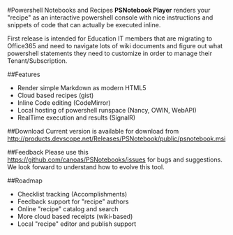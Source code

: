 #Powershell Notebooks and Recipes
**PSNotebook Player** renders your "recipe" as an interactive powershell console with nice instructions and snippets of code that can actually be executed inline.

First release is intended for Education IT members that are migrating to Office365 and need to navigate lots of wiki documents and figure out what powershell statements they need to customize in order to manage their Tenant/Subscription.

##Features
- Render simple Markdown as modern HTML5
- Cloud based recipes (gist)
- Inline Code editing (CodeMirror)
- Local hosting of powershell runspace (Nancy, OWIN, WebAPI)
- RealTime execution and results (SignalR)

##Download
Current version is available for download from 
http://products.devscope.net/Releases/PSNotebook/public/psnotebook.msi

##Feedback
Please use this https://github.com/canoas/PSNotebooks/issues for bugs and suggestions. We look forward to understand how to evolve this tool.

##Roadmap
- Checklist tracking (Accomplishments)
- Feedback support for "recipe" authors
- Online "recipe" catalog and search
- More cloud based receipts (wiki-based)
- Local "recipe" editor and publish support
